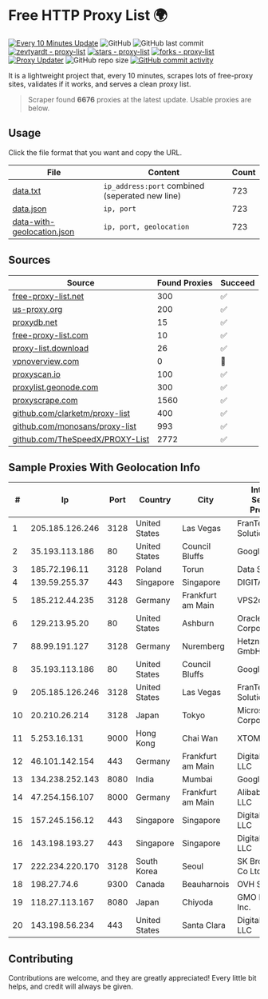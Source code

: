 
# Free HTTP Proxy List 🌍

[![Every 10 Minutes Update](https://github.com/mertguvencli/http-proxy-list/actions/workflows/main.yml/badge.svg?branch=main)](https://github.com/mertguvencli/http-proxy-list/actions/workflows/main.yml)
![GitHub](https://img.shields.io/github/license/mertguvencli/http-proxy-list)
![GitHub last commit](https://img.shields.io/github/last-commit/mertguvencli/http-proxy-list)
[![zevtyardt - proxy-list](https://img.shields.io/static/v1?label=zevtyardt&message=proxy-list&color=blue&logo=github)](https://github.com/zevtyardt/proxy-list "Go to GitHub repo")
[![stars - proxy-list](https://img.shields.io/github/stars/zevtyardt/proxy-list?style=social)](https://github.com/zevtyardt/proxy-list)
[![forks - proxy-list](https://img.shields.io/github/forks/zevtyardt/proxy-list?style=social)](https://github.com/zevtyardt/proxy-list)
[![Proxy Updater](https://github.com/zevtyardt/proxy-list/workflows/Proxy%20Updater/badge.svg)](https://github.com/zevtyardt/proxy-list/actions?query=workflow:"Proxy+Updater")
![GitHub repo size](https://img.shields.io/github/repo-size/zevtyardt/proxy-list)
[![GitHub commit activity](https://img.shields.io/github/commit-activity/m/zevtyardt/proxy-list?logo=commits)](https://github.com/zevtyardt/proxy-list/commits/main)

It is a lightweight project that, every 10 minutes, scrapes lots of free-proxy sites, validates if it works, and serves a clean proxy list.

> Scraper found **6676** proxies at the latest update. Usable proxies are below.

## Usage

Click the file format that you want and copy the URL.

|File|Content|Count|
|----|-------|-----|
|[data.txt](https://raw.githubusercontent.com/mertguvencli/http-proxy-list/main/proxy-list/data.txt)|`ip_address:port` combined (seperated new line)|723|
|[data.json](https://raw.githubusercontent.com/mertguvencli/http-proxy-list/main/proxy-list/data.json)|`ip, port`|723|
|[data-with-geolocation.json](https://raw.githubusercontent.com/mertguvencli/http-proxy-list/main/proxy-list/data-with-geolocation.json)|`ip, port, geolocation`|723|

## Sources

|Source|Found Proxies|Succeed|
|------|-------------|-------|
|[free-proxy-list.net](https://free-proxy-list.net)|300|✅|
|[us-proxy.org](https://www.us-proxy.org)|200|✅|
|[proxydb.net](http://proxydb.net)|15|✅|
|[free-proxy-list.com](https://free-proxy-list.com/?page=&port=&type%5B%5D=http&type%5B%5D=https&up_time=0&search=Search)|10|✅|
|[proxy-list.download](https://www.proxy-list.download/HTTP)|26|✅|
|[vpnoverview.com](https://vpnoverview.com/privacy/anonymous-browsing/free-proxy-servers)|0|🚫|
|[proxyscan.io](https://www.proxyscan.io)|100|✅|
|[proxylist.geonode.com](https://proxylist.geonode.com/api/proxy-list?limit=300&page=1&sort_by=lastChecked&sort_type=desc&protocols=http,https)|300|✅|
|[proxyscrape.com](https://api.proxyscrape.com/v2/?request=displayproxies&protocol=http&timeout=10000&country=all&ssl=all&anonymity=all)|1560|✅|
|[github.com/clarketm/proxy-list](https://raw.githubusercontent.com/clarketm/proxy-list/master/proxy-list-raw.txt)|400|✅|
|[github.com/monosans/proxy-list](https://raw.githubusercontent.com/monosans/proxy-list/main/proxies/http.txt)|993|✅|
|[github.com/TheSpeedX/PROXY-List](https://raw.githubusercontent.com/TheSpeedX/PROXY-List/master/http.txt)|2772|✅|


## Sample Proxies With Geolocation Info

|#|Ip|Port|Country|City|Internet Service Provider|
|-|--|----|-------|----|-------------------------|
|1|205.185.126.246|3128|United States|Las Vegas|FranTech Solutions|
|2|35.193.113.186|80|United States|Council Bluffs|Google LLC|
|3|185.72.196.11|3128|Poland|Torun|Data Space|
|4|139.59.255.37|443|Singapore|Singapore|DIGITALOCEAN|
|5|185.212.44.235|3128|Germany|Frankfurt am Main|VPS2day.com|
|6|129.213.95.20|80|United States|Ashburn|Oracle Corporation|
|7|88.99.191.127|3128|Germany|Nuremberg|Hetzner Online GmbH|
|8|35.193.113.186|80|United States|Council Bluffs|Google LLC|
|9|205.185.126.246|3128|United States|Las Vegas|FranTech Solutions|
|10|20.210.26.214|3128|Japan|Tokyo|Microsoft Corporation|
|11|5.253.16.131|9000|Hong Kong|Chai Wan|XTOM|
|12|46.101.142.154|443|Germany|Frankfurt am Main|DigitalOcean, LLC|
|13|134.238.252.143|8080|India|Mumbai|Google LLC|
|14|47.254.156.107|8000|Germany|Frankfurt am Main|Alibaba.com LLC|
|15|157.245.156.12|443|Singapore|Singapore|DigitalOcean, LLC|
|16|143.198.193.27|443|Singapore|Singapore|DigitalOcean, LLC|
|17|222.234.220.170|3128|South Korea|Seoul|SK Broadband Co Ltd|
|18|198.27.74.6|9300|Canada|Beauharnois|OVH SAS|
|19|118.27.113.167|8080|Japan|Chiyoda|GMO Internet, Inc.|
|20|143.198.56.234|443|United States|Santa Clara|DigitalOcean, LLC|



## Contributing

Contributions are welcome, and they are greatly appreciated! Every
little bit helps, and credit will always be given.

